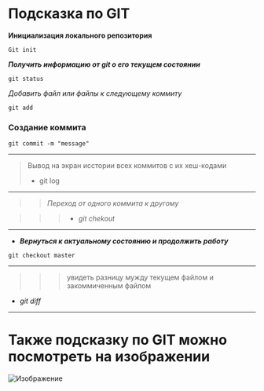 # Подсказка по GIT 
 

**Инициализация локального репозитория**
 ```
 Git init
 ```


***Получить информацию от git о его текущем состоянии***
 
 ```
 git status
 ```

 *Добавить файл или файлы к следующему коммиту*

 ```
 git add
 ```

 ### Cоздание коммита

 ```
 git commit -m "message"
 ```
***

> Вывод на экран исстории всех коммитов с их хеш-кодами
>* git log 

***

>> _Переход от одного коммита к другому_

>>>* _git chekout_ 

***

* ***Вернуться к актуальному состоянию и продолжить работу***
```
git checkout master 
```
***
>>> увидеть разницу мужду текущем файлом и закоммиченным файлом
* *git diff*

***
# Также подсказку по GIT  можно посмотреть на изображении 
![Изображение](https://sun9-65.userapi.com/impg/VUvRlp1J92W6RvpLLk4o2N2rGqhg5VWdig455A/g7AfqiunoJc.jpg?size=1662x755&quality=96&sign=b3a83b7bb1c2d3de14163cd8945eab62&type=album) 
 